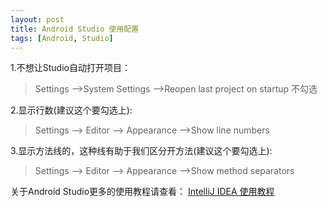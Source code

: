 ```yaml
---
layout: post
title: Android Studio 使用配置 
tags: [Android, Studio]
---
```


1.不想让Studio自动打开项目：
> Settings -->System Settings -->Reopen last project on startup 不勾选

2.显示行数(建议这个要勾选上):
> Settings --> Editor --> Appearance  -->Show line numbers

3.显示方法线的，这种线有助于我们区分开方法(建议这个要勾选上):
> Settings --> Editor --> Appearance  -->Show method separators



关于Android Studio更多的使用教程请查看：
[IntelliJ IDEA 使用教程](http://wiki.jikexueyuan.com/project/intellij-idea-tutorial/introduce.html)
